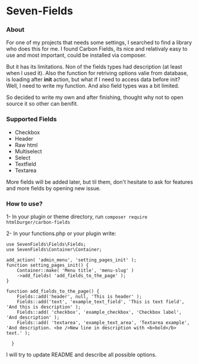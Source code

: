 # Seven-Fields

### About
For one of my projects that needs some settings, I searched to find a library who does this for me. I found Carbon Fields, its nice and relativaly easy to use and most important, could be installed via composer.

But it has its limitations. Non of the fields types had description (at least when I used it). Also the function for retriving options valie from database, is loading after **init** action, but what if I need to access data before init? Well, I need to write my function. And also field types was a bit limited.

So decided to write my own and after finishing, thought why not to open source it so other can benifit.

### Supported Fields
- Checkbox
- Header
- Raw html
- Multiselect
- Select
- Textfield
- Textarea

More fields will be added later, but til them, don't hesitate to ask for features and more fields by opening new issue.

### How to use?

1- In your plugin or theme directory, run 
`composer require htmlburger/carbon-fields`

2- In your functions.php or your plugin write:
```
use SevenFields\Fields\Fields;
use SevenFields\Container\Container;

add_action( 'admin_menu', 'setting_pages_init' );
function setting_pages_init() {
    Container::make( 'Menu title', 'menu-slug' )
    ->add_fields( 'add_fields_to_the_page' );
}

function add_fields_to_the_page() {
    Fields::add('header', null, 'This is header' );
    Fields::add('text', 'example_text_field', 'This is text field', 'And this is description' );
    Fields::add( 'checkbox', 'example_checkbox', 'Checkbox label', 'And description' );
    Fields::add( 'textarea', 'example_text_area', 'Textarea example',  'And description. <be />New line in description with <b>bold</b> text.' );

  }
```

I will try to update README and describe all possible options.
